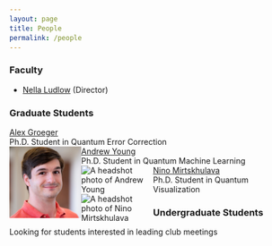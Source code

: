 ```yaml
---
layout: page
title: People
permalink: /people
---
```


### Faculty
* [Nella Ludlow](https://www.linkedin.com/in/nellaludlow/) (Director) <br />

### Graduate Students
<div>
    <a href="https://www.linkedin.com/in/alexander-h-groeger/">Alex Groeger</a> <br />
    <t>Ph.D. Student in Quantum Error Correction</t> <br />
    <img src="./assets/img/people/alex-groeger.jpg" align="left" alt="A headshot photo of Alex Groeger" width="128"/>
</div>
<div>
    <a href="https://www.linkedin.com/in/andrew-young-a590b9161/">Andrew Young</a> <br />
    <t>Ph.D. Student in Quantum Machine Learning</t> <br />
    <img src="./assets/img/people/andrew-young.jpg" align="left" alt="A headshot photo of Andrew Young" width="128"/>
</div>
<div>
    <a href="https://www.linkedin.com/in/nino-mirtskhulava-gali/">Nino Mirtskhulava</a> <br />
    <t>Ph.D. Student in Quantum Visualization</t> <br />
    <img src="./assets/img/people/nino-mitskhulava.jpg" align="left" alt="A headshot photo of Nino Mirtskhulava" width="128"/>
</div>

### Undergraduate Students
Looking for students interested in leading club meetings